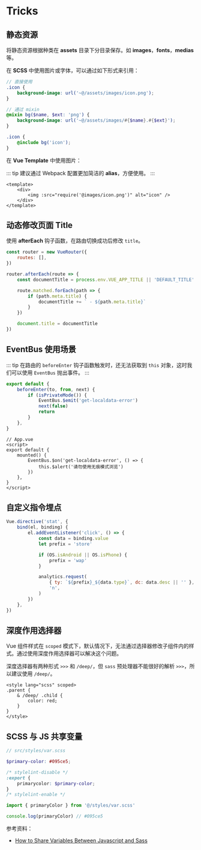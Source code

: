 # Tricks

## 静态资源

将静态资源根据种类在 **assets** 目录下分目录保存。如 **images**，**fonts**，**medias**等。

在 **SCSS** 中使用图片或字体，可以通过如下形式来引用：

```scss
// 直接使用
.icon {
    background-image: url('~@/assets/images/icon.png');
}

// 通过 mixin
@mixin bg($name, $ext: 'png') {
    background-image: url('~@/assets/images/#{$name}.#{$ext}');
}

.icon {
    @include bg('icon');
}
```

在 **Vue Template** 中使用图片：

::: tip
建议通过 Webpack 配置更加简洁的 **alias**，方便使用。
:::

```vue
<template>
    <div>
        <img :src="require('@images/icon.png')" alt="icon" />
    </div>
</template>
```

## 动态修改页面 Title

使用 **afterEach** 钩子函数，在路由切换成功后修改 `title`。

```js
const router = new VueRouter({
    routes: [],
})

router.afterEach(route => {
    const documentTitle = process.env.VUE_APP_TITLE || 'DEFAULT_TITLE'

    route.matched.forEach(path => {
        if (path.meta.title) {
            documentTitle += ` - ${path.meta.title}`
        }
    })

    document.title = documentTitle
})
```

## EventBus 使用场景

::: tip
在路由的 `beforeEnter` 钩子函数触发时，还无法获取到 `this` 对象，这时我们可以使用 `EventBus` 抛出事件。
:::

```js
export default {
    beforeEnter(to, from, next) {
        if (isPrivateMode()) {
            EventBus.$emit('get-localdata-error')
            next(false)
            return
        }
    },
}
```

```vue
// App.vue
<script>
export default {
    mounted() {
        EventBus.$on('get-localdata-error', () => {
            this.$alert('请勿使用无痕模式浏览')
        })
    },
}
</script>
```

## 自定义指令埋点

```js
Vue.directive('stat', {
    bind(el, binding) {
        el.addEventListener('click', () => {
            const data = binding.value
            let prefix = 'store'

            if (OS.isAndroid || OS.isPhone) {
                prefix = 'wap'
            }

            analytics.request(
                { ty: `${prefix}_${data.type}`, dc: data.desc || '' },
                'n',
            )
        })
    },
})
```

## 深度作用选择器

Vue 组件样式在 `scoped` 模式下，默认情况下，无法通过选择器修改子组件内的样式。通过使用深度作用选择器可以解决这个问题。

深度选择器有两种形式 `>>>` 和 `/deep/`，但 `sass` 预处理器不能很好的解析 `>>>`，所以建议使用 `/deep/`。

```vue
<style lang="scss" scoped>
.parent {
    & /deep/ .child {
        color: red;
    }
}
</style>
```

## SCSS 与 JS 共享变量

```scss
// src/styles/var.scss

$primary-color: #095ce5;

/* stylelint-disable */
:export {
    primarycolor: $primary-color;
}
/* stylelint-enable */
```

```js
import { primaryColor } from '@/styles/var.scss'

console.log(primaryColor) // #095ce5
```

参考资料：

-   [How to Share Variables Between Javascript and Sass](https://www.bluematador.com/blog/how-to-share-variables-between-js-and-sass)

